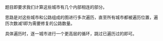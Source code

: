题目即要求我们计算这些城市有几个内部相连的部分。

思路是对这些城市和公路组成的图进行多次遍历，直至所有城市都被遍历位置，遍历次数减1即为需要修复的公路数量。

具体遍历时，逐一城市进行一个更高层的循环，跳过已遍历过的即可。
